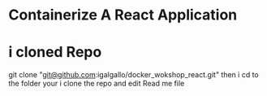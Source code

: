 # Containerize A React Application
# i cloned Repo
git clone "git@github.com:igalgallo/docker_wokshop_react.git"
then i cd to the folder your i clone the repo and edit Read me file 

